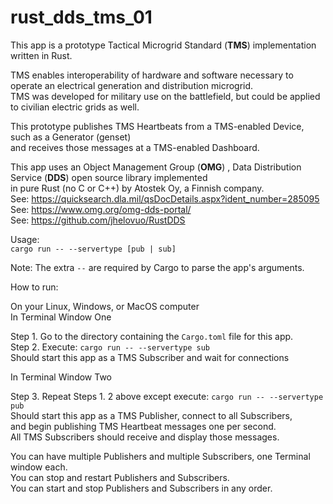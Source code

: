# rust_dds_tms_01
This app is a prototype Tactical Microgrid Standard (**TMS**) implementation written in Rust.  

TMS enables interoperability of hardware and software necessary to operate an electrical generation and distribution microgrid.  
TMS was developed for military use on the battlefield, but could be applied to civilian electric grids as well.

This prototype publishes TMS Heartbeats from a TMS-enabled Device, such as a Generator (genset)  
and receives those messages at a TMS-enabled Dashboard.  

This app uses an Object Management Group (**OMG**) , Data Distribution Service (**DDS**) open source library implemented  
in pure Rust (no C or C++) by Atostek Oy, a Finnish company.  
See: https://quicksearch.dla.mil/qsDocDetails.aspx?ident_number=285095  
See: https://www.omg.org/omg-dds-portal/  
See: https://github.com/jhelovuo/RustDDS  

Usage:  
  `cargo run -- --servertype [pub | sub]`  

Note: The extra `--` are required by Cargo to parse the app's arguments.  

How to run:  
 
On your Linux, Windows, or MacOS computer  
In Terminal Window One  

Step 1. Go to the directory containing the `Cargo.toml` file for this app.  
Step 2. Execute: `cargo run -- --servertype sub`  
        Should start this app as a TMS Subscriber and wait for connections  
 
In Terminal Window Two  
 
Step 3. Repeat Steps 1. 2 above except execute: `cargo run -- --servertype pub`  
        Should start this app as a TMS Publisher, connect to all Subscribers,  
        and begin publishing TMS Heartbeat messages one per second.  
        All TMS Subscribers should receive and display those messages.  

You can have multiple Publishers and multiple Subscribers, one Terminal window each.  
You can stop and restart Publishers and Subscribers.  
You can start and stop Publishers and Subscribers in any order.  
